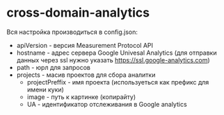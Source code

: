 cross-domain-analytics
======================

Вся настройка производиться в config.json:
* apiVersion - версия Measurement Protocol API
* hostname - адрес сервера Google Univesal Analytics (для отправки данных через ssl нужно указать https://ssl.google-analytics.com)
* path - юрл для запросов
* projects - масив проектов для сбора аналитки
  * projectPreffix - имя проекта (используеться как префикс для имени куки)
  * image - путь к картинке (копирайту)
  * UA - идентификатор отслеживания в Google analytics
